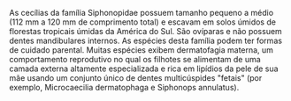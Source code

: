 ﻿As cecílias da família Siphonopidae possuem tamanho pequeno a médio (112 mm a 120 mm de comprimento total) e escavam em solos úmidos de florestas tropicais úmidas da América do Sul. São ovíparas e não possuem dentes mandibulares internos. As espécies desta família podem ter formas de cuidado parental. Muitas espécies exibem dermatofagia materna, um comportamento reprodutivo no qual os filhotes se alimentam de uma camada externa altamente especializada e rica em lipídios da pele de sua mãe usando um conjunto único de dentes multicúspides "fetais" (por exemplo, Microcaecilia dermatophaga e Siphonops annulatus).